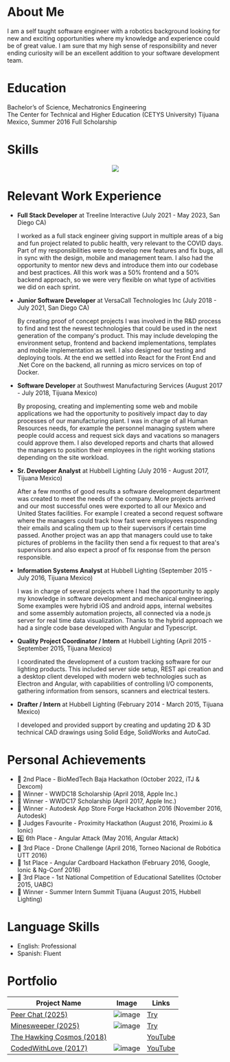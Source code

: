 # About Me

I am a self taught software engineer with a robotics background looking for new and exciting opportunities where my knowledge and experience could be of great value. I am sure that my high sense of responsibility and never ending curiosity will be an excellent addition to your software development team.

# Education

Bachelor’s of Science, Mechatronics Engineering  
The Center for Technical and Higher Education (CETYS University) Tijuana Mexico, Summer 2016
Full Scholarship

# Skills

<p align="center">
  <a href="https://skillicons.dev">
    <img src="https://skillicons.dev/icons?i=angular,apple,arduino,atom,aws,bash,bitbucket,bootstrap,bun,cs,css,cypress,bots,docker,dotnet,dynamodb,electron,elysia,express,firebase,gcp,git,github,githubactions,gitlab,gulp,heroku,html,java,js,jenkins,jest,jquery,latex,linux,md,materialui,matlab,mongodb,nestjs,nextjs,nginx,nodejs,npm,php,pnpm,postgres,postman,powershell,processing,py,raspberrypi,react,redux,regex,sqlite,supabase,selenium,sequelize,swift,tailwind,threejs,ts,vercel,visualstudio,vite,vscode,windows,yarn" />
  </a>
</p>

# Relevant Work Experience

-   **Full Stack Developer** at Treeline Interactive (July 2021 - May 2023, San Diego CA)

    I worked as a full stack engineer giving support in multiple areas of a big and fun project related to public health, very relevant to the COVID days. Part of my responsibilities were to develop new features and fix bugs, all in sync with the design, mobile and management team. I also had the opportunity to mentor new devs and introduce them into our codebase and best practices. All this work was a 50% frontend and a 50% backend approach, so we were very flexible on what type of activities we did on each sprint.

-   **Junior Software Developer** at VersaCall Technologies Inc (July 2018 - July 2021, San Diego CA)

    By creating proof of concept projects I was involved in the R&D process to find and test the newest technologies that could be used in the next generation of the company's product. This may include developing the environment setup, frontend and backend implementations, templates and mobile implementation as well. I also designed our testing and deploying tools. At the end we settled into React for the Front End and .Net Core on the backend, all running as micro services on top of Docker.

-   **Software Developer** at Southwest Manufacturing Services (August 2017 - July 2018, Tijuana Mexico)

    By proposing, creating and implementing some web and mobile applications we had the opportunity to positively impact day to day processes of our manufacturing plant. I was in charge of all Human Resources needs, for example the personnel managing system where people could access and request sick days and vacations so managers could approve them. I also developed reports and charts that allowed the managers to position their employees in the right working stations depending on the site workload.

-   **Sr. Developer Analyst** at Hubbell Lighting (July 2016 - August 2017, Tijuana Mexico)

    After a few months of good results a software development department was created to meet the needs of the company. More projects arrived and our most successful ones were exported to all our Mexico and United States facilities. For example I created a second request software where the managers could track how fast were employees responding their emails and scaling them up to their supervisors if certain time passed. Another project was an app that managers could use to take pictures of problems in the facility then send a fix request to that area's supervisors and also expect a proof of fix response from the person responsible.

-   **Information Systems Analyst** at Hubbell Lighting (September 2015 - July 2016, Tijuana Mexico)

    I was in charge of several projects where I had the opportunity to apply my knowledge in software development and mechanical engineering. Some examples were hybrid iOS and android apps, internal websites and some assembly automation projects, all connected via a node.js server for real time data visualization. Thanks to the hybrid approach we had a single code base developed with Angular and Typescript.

-   **Quality Project Coordinator / Intern** at Hubbell Lighting (April 2015 - September 2015, Tijuana Mexico)

    I coordinated the development of a custom tracking software for our lighting products. This included server side setup, REST api creation and a desktop client developed with modern web technologies such as Electron and Angular, with capabilities of controlling I/O components, gathering information from sensors, scanners and electrical testers.

-   **Drafter / Intern** at Hubbell Lighting (February 2014 - March 2015, Tijuana Mexico)

    I developed and provided support by creating and updating 2D & 3D technical CAD drawings using Solid Edge, SolidWorks and AutoCad.

# Personal Achievements

-   🥈 2nd Place - BioMedTech Baja Hackathon (October 2022, iTJ & Dexcom)
-   🏅 Winner - WWDC18 Scholarship (April 2018, Apple Inc.)
-   🏅 Winner - WWDC17 Scholarship (April 2017, Apple Inc.)
-   🏅 Winner - Autodesk App Store Forge Hackathon 2016 (November 2016, Autodesk)
-   🏅 Judges Favourite - Proximity Hackathon (August 2016, Proximi.io & Ionic)
-   6️⃣ 6th Place - Angular Attack (May 2016, Angular Attack)
-   🥉 3rd Place - Drone Challenge (April 2016, Torneo Nacional de Robótica UTT 2016)
-   🥇 1st Place - Angular Cardboard Hackathon (February 2016, Google, Ionic & Ng-Conf 2016)
-   🥉 3rd Place - 1st National Competition of Educational Satellites (October 2015, UABC)
-   🏅 Winner - Summer Intern Summit Tijuana (August 2015, Hubbell Lighting)

# Language Skills

-   English: Professional
-   Spanish: Fluent

# Portfolio

| Project Name                                                                  | Image                                                                                     | Links                                                  |
| ----------------------------------------------------------------------------- | ----------------------------------------------------------------------------------------- | ------------------------------------------------------ |
| [Peer Chat (2025)](https://github.com/AlbertSanIza/peer-chat)                 | ![image](https://github.com/user-attachments/assets/12f37da1-0ee4-439e-bf36-f63a0c64a70b) | [Try](https://albertsaniza.github.io/peer-chat)        |
| [Minesweeper (2025)](https://github.com/AlbertSanIza/minesweeper)             | ![image](https://github.com/user-attachments/assets/f3a7b344-2399-4a67-a950-59a1cc29e3e7) | [Try](https://albertsaniza.github.io/minesweeper)      |
| [The Hawking Cosmos (2018)](https://github.com/AlbertSanIza/TheHawkingCosmos) |                                                                                           | [YouTube](https://www.youtube.com/watch?v=7TKopNBXiHk) |
| [CodedWithLove (2017)](https://github.com/AlbertSanIza/minesweeper)           | ![image](https://github.com/user-attachments/assets/c97e280b-7d14-40fd-87ed-3481aeab7cf3) | [YouTube](https://www.youtube.com/watch?v=9rQCCm1T1ZM) |
